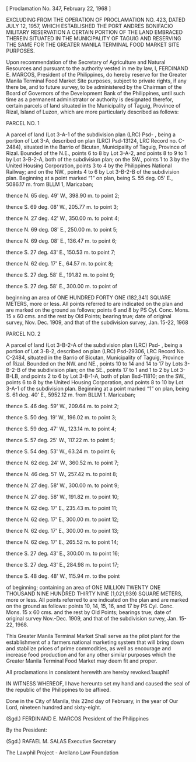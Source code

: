 
[ Proclamation No. 347, February 22, 1968 ]

EXCLUDING FROM THE OPERATION OF PROCLAMATION NO. 423, DATED JULY 12, 1957, WHICH ESTABLISHED THE PORT ANDRES BONIFACIO MILITARY RESERVATION A CERTAIN PORTION OF THE LAND EMBRACED THEREIN SITUATED IN THE MUNICIPALITY OF TAGUIG AND RESERVING THE SAME FOR THE GREATER MANILA TERMINAL FOOD MARKET SITE PURPOSES.

Upon recommendation of the Secretary of Agriculture and Natural Resources and pursuant to the authority vested in me by law, I, FERDINAND E. MARCOS, President of the Philippines, do hereby reserve for the Greater Manila Terminal Food Market Site purposes, subject to private rights, if any there be, and to future survey, to be administered by the Chairman of the Board of Governors of the Development Bank of the Philippines, until such time as a permanent administrator or authority is designated therefor, certain parcels of land situated in the Municipality of Taguig, Province of Rizal, Island of Luzon, which are more particularly described as follows:

PARCEL NO. 1

A parcel of land (Lot 3-A-1 of the subdivision plan (LRC) Psd- , being a portion of Lot 3-A, described on plan (LRC) Psd-13124, LRC Record no. C-2484), situated in the Barrio of Bicutan, Municipality of Taguig, Province of Rizal. Bounded of the N.E., points 6 to 8 by Lot 3-A-2, and points 8 to 9 to 1 by Lot 3-B-2-A, both of the subdivision plan; on the SW., points 1 to 3 by the United Housing Corporation, points 3 to 4 by the Philippines National Railway; and on the NW., points 4 to 6 by Lot 3-B-2-B of the subdivision plan. Beginning at a point marked “1” on plan, being S. 55 deg. 05' E., 5086.17 m. from BLLM 1, Maricaban;

thence N. 65 deg. 49' W., 398.90 m. to point 2;

thence S. 69 deg. 08' W., 205.77 m. to point 3;

thence N. 27 deg. 42' W., 350.00 m. to point 4;

thence N. 69 deg. 08' E., 250.00 m. to point 5;

thence N. 69 deg. 08' E., 136.47 m. to point 6;

thence S. 27 deg. 43' E., 150.53 m. to point 7;

thence N. 62 deg. 17' E., 64.57 m. to point 8;

thence S. 27 deg. 58' E., 191.82 m. to point 9;

thence S. 27 deg. 58' E., 300.00 m. to point of

beginning an area of ONE HUNDRED FORTY ONE (182,341) SQUARE METERS, more or less. All points referred to are indicated on the plan and are marked on the ground as follows; points 6 and 8 by PS Cyl. Conc. Mons. 15 x 60 cms. and the rest by Old Points; bearing true; date of original survey, Nov. Dec. 1909, and that of the subdivision survey, Jan. 15-22, 1968

PARCEL NO. 2

A parcel of land (Lot 3-B-2-A of the subdivision plan (LRC) Psd- , being a portion of Lot 3-B-2, described on plan (LRC) Psd-29306, LRC Record No. C-2484, situated in the Barrio of Bicutan, Municipality of Taguig, Province of Rizal. Bounded on the NW. and NE., points 10 to 14 and 14 to 17 by Lots 3-B-2-B of the subdivision plan; on the SE., points 17 to 1 and 1 to 2 by Lot 3-B-LB, and points 2 to 6 by Lot 3-B-1-A, both of plan Bsd-11810; on the SW., points 6 to 8 by the United Housing Corporation, and points 8 to 10 by Lot 3-A-1 of the subdivision plan. Beginning at a point marked “1” on plan, being S. 61 deg. 40' E., 5952.12 m. from BLLM 1. Maricaban;

thence S. 46 deg. 59' W., 209.64 m. to point 2;

thence S. 50 deg. 19' W., 196.02 m. to point 3;

thence S. 59 deg. 47' W., 123.14 m. to point 4;

thence S. 57 deg. 25' W., 117.22 m. to point 5;

thence S. 54 deg. 53' W., 63.24 m. to point 6;

thence N. 62 deg. 24' W., 360.52 m. to point 7;

thence N. 46 deg. 51' W., 257.42 m. to point 8;

thence N. 27 deg. 58' W., 300.00 m. to point 9;

thence N. 27 deg. 58' W., 191.82 m. to point 10;

thence N. 62 deg. 17' E., 235.43 m. to point 11;

thence N. 62 deg. 17' E., 300.00 m. to point 12;

thence N. 62 deg. 17' E., 300.00 m. to point 13;

thence N. 62 deg. 17' E., 265.52 m. to point 14;

thence S. 27 deg. 43' E., 300.00 m. to point 16;

thence S. 27 deg. 43' E., 284.98 m. to point 17;

thence S. 48 deg. 48' W., 115.94 m. to the point

of beginning; containing an area of ONE MILLION TWENTY ONE THOUSAND NINE HUNDRED THIRTY NINE (1,021,939) SQUARE METERS, more or less. All points referred to are indicated on the plan and are marked on the ground as follows: points 10, 14, 15, 16, and 17 by PS Cyl. Conc. Mons. 15 x 60 cms. and the rest by Old Points; bearings true; date of original survey Nov.-Dec. 1909, and that of the subdivision survey, Jan. 15-22, 1968.

This Greater Manila Terminal Market Shall serve as the pilot plant for the establishment of a farmers national marketing system that will bring down and stabilize prices of prime commodities, as well as encourage and increase food production and for any other similar purposes which the Greater Manila Terminal Food Market may deem fit and proper.

All proclamations in consistent herewith are hereby revoked.1aшphi1

IN WITNESS WHEREOF, I have hereunto set my hand and caused the seal of the republic of the Philippines to be affixed.

Done in the City of Manila, this 22nd day of February, in the year of Our Lord, nineteen hundred and sixty-eight.

(Sgd.) FERDINAND E. MARCOS
President of the Philippines

By the President:

(Sgd.) RAFAEL M. SALAS
Executive Secretary


The Lawphil Project - Arellano Law Foundation

